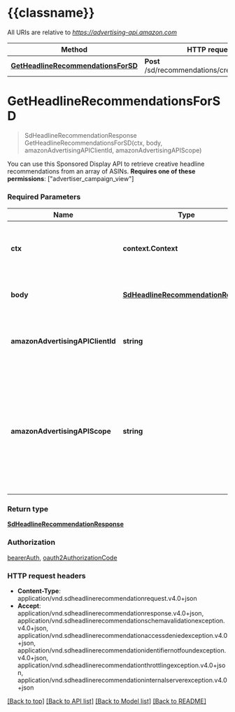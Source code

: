 # {{classname}}

All URIs are relative to *https://advertising-api.amazon.com*

Method | HTTP request | Description
------------- | ------------- | -------------
[**GetHeadlineRecommendationsForSD**](HeadlineRecommendationsApi.md#GetHeadlineRecommendationsForSD) | **Post** /sd/recommendations/creative/headline | 

# **GetHeadlineRecommendationsForSD**
> SdHeadlineRecommendationResponse GetHeadlineRecommendationsForSD(ctx, body, amazonAdvertisingAPIClientId, amazonAdvertisingAPIScope)


You can use this Sponsored Display API to retrieve creative headline recommendations from an array of ASINs.  **Requires one of these permissions**: [\"advertiser_campaign_view\"]

### Required Parameters

Name | Type | Description  | Notes
------------- | ------------- | ------------- | -------------
 **ctx** | **context.Context** | context for authentication, logging, cancellation, deadlines, tracing, etc.
  **body** | [**SdHeadlineRecommendationRequest**](SdHeadlineRecommendationRequest.md)| Request body for SD headline recommendations API. | 
  **amazonAdvertisingAPIClientId** | **string**| The identifier of a client associated with a \&quot;Login with Amazon\&quot; account. | 
  **amazonAdvertisingAPIScope** | **string**| The identifier of a profile associated with the advertiser account. Use &#x60;GET&#x60; method on Profiles resource to list profiles associated with the access token passed in the HTTP Authorization header. | 

### Return type

[**SdHeadlineRecommendationResponse**](SDHeadlineRecommendationResponse.md)

### Authorization

[bearerAuth](../README.md#bearerAuth), [oauth2AuthorizationCode](../README.md#oauth2AuthorizationCode)

### HTTP request headers

 - **Content-Type**: application/vnd.sdheadlinerecommendationrequest.v4.0+json
 - **Accept**: application/vnd.sdheadlinerecommendationresponse.v4.0+json, application/vnd.sdheadlinerecommendationschemavalidationexception.v4.0+json, application/vnd.sdheadlinerecommendationaccessdeniedexception.v4.0+json, application/vnd.sdheadlinerecommendationidentifiernotfoundexception.v4.0+json, application/vnd.sdheadlinerecommendationthrottlingexception.v4.0+json, application/vnd.sdheadlinerecommendationinternalserverexception.v4.0+json

[[Back to top]](#) [[Back to API list]](../README.md#documentation-for-api-endpoints) [[Back to Model list]](../README.md#documentation-for-models) [[Back to README]](../README.md)

